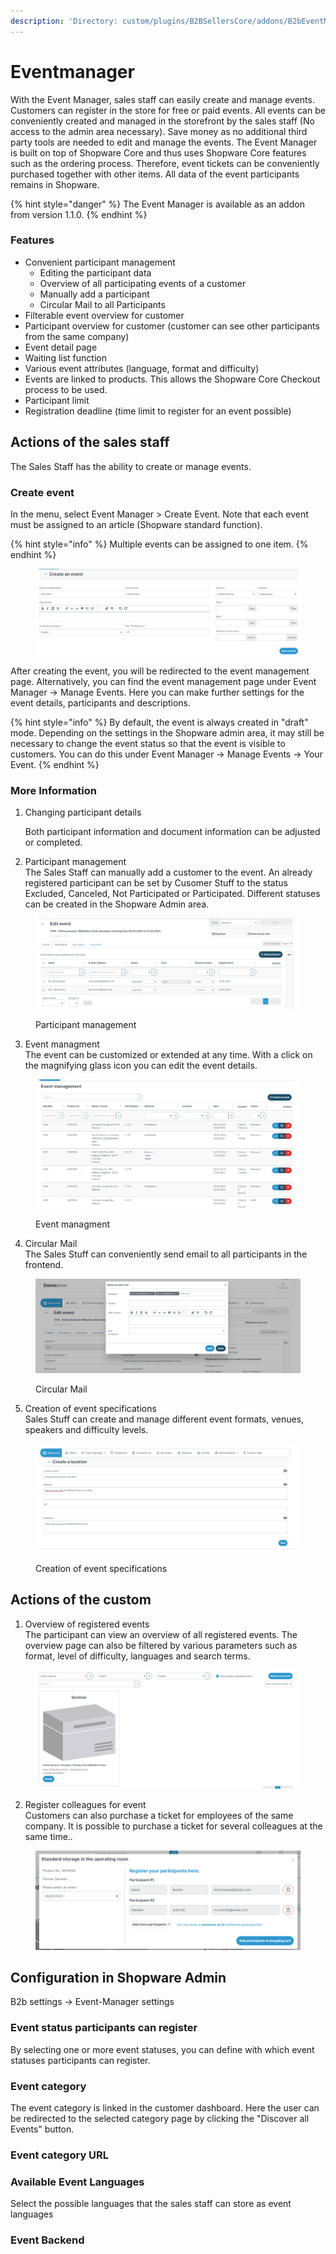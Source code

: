 ```yaml
---
description: 'Directory: custom/plugins/B2BSellersCore/addons/B2bEventManager'
---
```


# Eventmanager

With the Event Manager, sales staff can easily create and manage events. Customers can register in the store for free or paid events. All events can be conveniently created and managed in the storefront by the sales staff (No access to the admin area necessary). Save money as no additional third party tools are needed to edit and manage the events. The Event Manager is built on top of Shopware Core and thus uses Shopware Core features such as the ordering process. Therefore, event tickets can be conveniently purchased together with other items. All data of the event participants remains in Shopware.

{% hint style="danger" %}
The Event Manager is available as an addon from version 1.1.0.
{% endhint %}

### **Features**

* Convenient participant management
  * Editing the participant data&#x20;
  * Overview of all participating events of a customer
  * Manually add a participant
  * Circular Mail to all Participants
* Filterable event overview for customer
* Participant overview for customer (customer can see other participants from the same company)
* Event detail page
* Waiting list function
* Various event attributes (language, format and difficulty)
* Events are linked to products. This allows the Shopware Core Checkout process to be used.
* Participant limit&#x20;
* Registration deadline (time limit to register for an event possible)



## **Actions of the sales staff**

The Sales Staff has the ability to create or manage events.

### Create event

In the menu, select Event Manager > Create Event. Note that each event must be assigned to an article (Shopware standard function).

{% hint style="info" %}
Multiple events can be assigned to one item.
{% endhint %}

<figure><img src="../../.gitbook/assets/image (26).png" alt=""><figcaption></figcaption></figure>

After creating the event, you will be redirected to the event management page. Alternatively, you can find the event management page under Event Manager -> Manage Events. Here you can make further settings for the event details, participants and descriptions.

{% hint style="info" %}
By default, the event is always created in "draft" mode. Depending on the settings in the Shopware admin area, it may still be necessary to change the event status so that the event is visible to customers. You can do this under Event Manager -> Manage Events -> Your Event.
{% endhint %}

### More Information

1.  Changing participant details

    Both participant information and document information can be adjusted or completed.
2. Participant management\
   The Sales Staff can manually add a customer to the event. An already registered participant can be set by Cusomer Stuff to the status Excluded, Canceled, Not Participated or Participated. Different statuses can be created in the Shopware Admin area.

<figure><img src="../../.gitbook/assets/image (6) (1).png" alt=""><figcaption><p>Participant management</p></figcaption></figure>

3. Event managment\
   The event can be customized or extended at any time. With a click on the magnifying glass icon you can edit the event details.

<figure><img src="../../.gitbook/assets/image (11).png" alt=""><figcaption><p>Event managment</p></figcaption></figure>

4. Circular Mail\
   The Sales Stuff can conveniently send email to all participants in the frontend.

<figure><img src="../../.gitbook/assets/image (3).png" alt=""><figcaption><p>Circular Mail</p></figcaption></figure>

5. Creation of event specifications\
   Sales Stuff can create and manage different event formats, venues, speakers and difficulty levels.

<figure><img src="../../.gitbook/assets/image (1) (1).png" alt=""><figcaption><p>Creation of event specifications</p></figcaption></figure>



## **Actions of the custom**

1. Overview of registered events\
   The participant can view an overview of all registered events. The overview page can also be filtered by various parameters such as format, level of difficulty, languages and search terms.

<figure><img src="../../.gitbook/assets/image (5).png" alt=""><figcaption></figcaption></figure>

2. Register colleagues for event\
   Customers can also purchase a ticket for employees of the same company. It is possible to purchase a ticket for several colleagues at the same time..

<figure><img src="../../.gitbook/assets/image (1).png" alt=""><figcaption></figcaption></figure>

## **Configuration in Shopware Admin**

B2b settings -> Event-Manager settings

### Event status participants can register

By selecting one or more event statuses, you can define with which event statuses participants can register.

### Event category

The event category is linked in the customer dashboard. Here the user can be redirected to the selected category page by clicking the "Discover all Events" button.

### Event category URL



### Available Event Languages

Select the possible languages that the sales staff can store as event languages

### Event Backend
